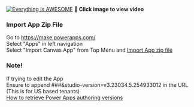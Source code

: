 [![Everything Is AWESOME](http://img.youtube.com/vi/eNhCQ7Y2x7o/maxresdefault.jpg)](https://youtu.be/eNhCQ7Y2x7o "Modern Controls in Canvas Power Apps")
**🎥 Click image to view video**

### Import App Zip File
Go to https://make.powerapps.com/ <br>
Select "Apps" in left navigation <br>
Select "Import Canvas App" from Top Menu and [Import App zip file](https://github.com/rdorrani/PowerApps/blob/master/EditableGrid/PowerAppsGridwithBulkCapabilities_20210921184658.zip)

### Note!
If trying to edit the App  <br>
Ensure to append ###&studio-version=v3.23034.5.254933012 in the URL (This is for US based tenants)<br>
[How to retrieve Power Apps authoring versions](https://mofumofupower.hatenablog.com/entry/2021/09/23/183210)
